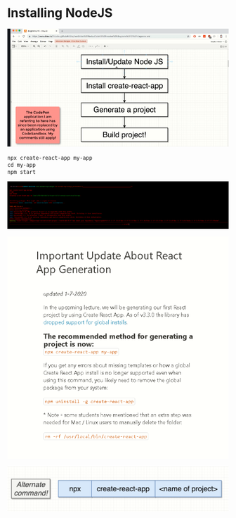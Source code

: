 # Installing NodeJS

![](.gitbook/assets/image%20%2812%29.png)



```text
npx create-react-app my-app
cd my-app
npm start
```

![](.gitbook/assets/image%20%2815%29.png)

![](.gitbook/assets/image%20%2814%29.png)

![](.gitbook/assets/image%20%2813%29.png)































